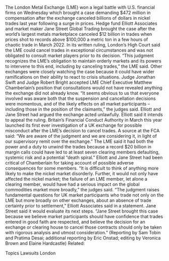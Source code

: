 The London Metal Exchange (LME) won a legal battle with U.S. financial firms on Wednesday which brought a case demanding $472 million in compensation after the exchange canceled billions of dollars in nickel trades last year following a surge in prices.
Hedge fund Elliott Associates and market maker Jane Street Global Trading brought the case after the world’s largest metals marketplace canceled $12 billion in trades when prices shot to records above $100,000 a metric ton in a few hours of chaotic trade in March 2022.
In its written ruling, London’s High Court said the LME could cancel trades in exceptional circumstances and was not obligated to consult market players prior to its decision.
“This judgment recognizes the LME’s obligation to maintain orderly markets and its powers to intervene to this end, including by canceling trades,” the LME said.
Other exchanges were closely watching the case because it could have wider ramifications on their ability to react to crisis situations.
Judge Jonathan Swift and Judge Robert Bright accepted LME Chief Executive Matthew Chamberlain’s position that consultations would not have revealed anything the exchange did not already know.
“It seems obvious to us that everyone involved was aware both that the suspension and cancellation decisions were momentous, and of the likely effects on all market participants – including those in the position of the claimants,” the judges said.
Elliott and Jane Street had argued the exchange acted unlawfully. Elliott said it intends to appeal the ruling.
Britain’s Financial Conduct Authority in March this year launched its first ever investigation of a UK exchange for possible misconduct after the LME’s decision to cancel trades.
A source at the FCA said: “We are aware of the judgment and we are considering it, in light of our supervisory remit over the exchange.”
The LME said it had both the power and a duty to unwind the trades because a record $20 billion in margin calls could have led to at least seven clearing members defaulting, systemic risk and a potential “death spiral.”
Elliott and Jane Street had been critical of Chamberlain for taking account of possible adverse consequences for some members.
“It is difficult to think of anything more likely to make the nickel market disorderly. Further, it would not only have affected the nickel market; the failure of an LME member, let alone a clearing member, would have had a serious impact on the global commodities market more broadly,” the judges said.
“The judgment raises fundamental questions for UK market participants who trade not only on the LME but more broadly on other exchanges, about an absence of trade certainty prior to settlement,” Elliott Associates said in a statement.
Jane Street said it would evaluate its next steps.
“Jane Street brought this case because we believe market participants should have confidence that trades entered in good faith are respected, and believe the decision for an exchange or clearing house to cancel those contracts should only be taken with rigorous analysis and utmost consideration.”
(Reporting by Sam Tobin and Pratima Desai; additional reporting by Eric Onstad; editing by Veronica Brown and Elaine Hardcastle)
Related:

Topics
Lawsuits
London
